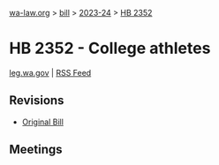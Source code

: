 [wa-law.org](/) > [bill](/bill/) > [2023-24](/bill/2023-24/) > [HB 2352](/bill/2023-24/hb/2352/)

# HB 2352 - College athletes
[leg.wa.gov](https://app.leg.wa.gov/billsummary?BillNumber=2352&Year=2023&Initiative=false) | [RSS Feed](./rss.xml)

## Revisions
* [Original Bill](1/)

## Meetings